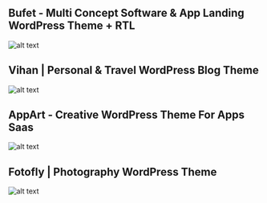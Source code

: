 ## Bufet - Multi Concept Software & App Landing WordPress Theme + RTL 

![alt text](https://i.imgur.com/d67RNft.png)

## Vihan | Personal & Travel WordPress Blog Theme 

![alt text](https://i.imgur.com/HzOXtnR.png)

## AppArt - Creative WordPress Theme For Apps Saas  

![alt text](https://i.imgur.com/H0DD0Tv.png)


## Fotofly | Photography WordPress Theme

![alt text](https://i.imgur.com/HecgkmG.png)
